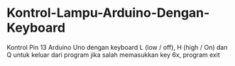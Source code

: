# Kontrol-Lampu-Arduino-Dengan-Keyboard
Kontrol Pin 13 Arduino Uno dengan keyboard L (low / off), H (high / On) dan Q untuk keluar dari program
jika salah memasukkan key 6x, program exit
